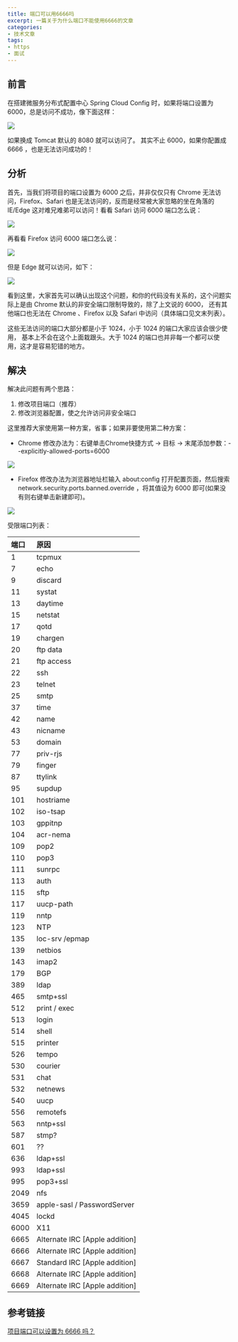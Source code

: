 ```yaml
---
title: 端口可以用6666吗
excerpt: 一篇关于为什么端口不能使用6666的文章
categories:
- 技术文章
tags:
- https
- 面试
---
```


## 前言
在搭建微服务分布式配置中心 Spring Cloud Config 时，如果将端口设置为 6000，总是访问不成功，像下面这样：

![](https://api2.mubu.com/v3/document_image/d26b4f6c-f95d-4937-bb02-a5c3e142de3d-3807603.jpg)

如果换成 Tomcat 默认的 8080 就可以访问了。
其实不止 6000，如果你配置成 6666 ，也是无法访问成功的！

## 分析
首先，当我们将项目的端口设置为 6000 之后，并非仅仅只有 Chrome 无法访问，Firefox、Safari 也是无法访问的，反而是经常被大家忽略的坐在角落的 IE/Edge 这对难兄难弟可以访问！看看 Safari 访问 6000 端口怎么说：

![](https://api2.mubu.com/v3/document_image/e476dbe5-9f64-4380-bbd6-e56a24e879b4-3807603.jpg)

再看看 Firefox 访问 6000 端口怎么说：

![](https://api2.mubu.com/v3/document_image/8ce541f5-1d06-4c3f-bae0-8990dda6a54b-3807603.jpg)

但是 Edge 就可以访问，如下：

![](https://api2.mubu.com/v3/document_image/f7235345-e369-4f22-bba1-b67379c49f0c-3807603.jpg)

看到这里，大家首先可以确认出现这个问题，和你的代码没有关系的，这个问题实际上是由 Chrome 默认的非安全端口限制导致的，除了上文说的 6000， 还有其他端口也无法在 Chrome 、Firefox 以及 Safari 中访问（具体端口见文末列表）。

这些无法访问的端口大部分都是小于 1024，小于 1024 的端口大家应该会很少使用， 基本上不会在这个上面栽跟头。大于 1024 的端口也并非每一个都可以使用，这才是容易犯错的地方。

## 解决
解决此问题有两个思路：

1. 修改项目端口（推荐）
2. 修改浏览器配置，使之允许访问非安全端口

这里推荐大家使用第一种方案，省事；如果非要使用第二种方案：

- Chrome 修改办法为：右键单击Chrome快捷方式 -> 目标 -> 末尾添加参数：--explicitly-allowed-ports=6000

![](https://api2.mubu.com/v3/document_image/2c1968ee-f09c-4e73-aebf-b6c47d3adcb8-3807603.jpg)

- Firefox 修改办法为浏览器地址栏输入 about:config 打开配置页面，然后搜索 network.security.ports.banned.override ，将其值设为 6000 即可(如果没有则右键单击新建即可)。

![](https://api2.mubu.com/v3/document_image/cd6095d6-2493-42fa-bfe0-27d39b070d9e-3807603.jpg)

受限端口列表：

| 端口 | 原因                           |
| :--- | :----------------------------- |
| 1    | tcpmux                         |
| 7    | echo                           |
| 9    | discard                        |
| 11   | systat                         |
| 13   | daytime                        |
| 15   | netstat                        |
| 17   | qotd                           |
| 19   | chargen                        |
| 20   | ftp data                       |
| 21   | ftp access                     |
| 22   | ssh                            |
| 23   | telnet                         |
| 25   | smtp                           |
| 37   | time                           |
| 42   | name                           |
| 43   | nicname                        |
| 53   | domain                         |
| 77   | priv-rjs                       |
| 79   | finger                         |
| 87   | ttylink                        |
| 95   | supdup                         |
| 101  | hostriame                      |
| 102  | iso-tsap                       |
| 103  | gppitnp                        |
| 104  | acr-nema                       |
| 109  | pop2                           |
| 110  | pop3                           |
| 111  | sunrpc                         |
| 113  | auth                           |
| 115  | sftp                           |
| 117  | uucp-path                      |
| 119  | nntp                           |
| 123  | NTP                            |
| 135  | loc-srv /epmap                 |
| 139  | netbios                        |
| 143  | imap2                          |
| 179  | BGP                            |
| 389  | ldap                           |
| 465  | smtp+ssl                       |
| 512  | print / exec                   |
| 513  | login                          |
| 514  | shell                          |
| 515  | printer                        |
| 526  | tempo                          |
| 530  | courier                        |
| 531  | chat                           |
| 532  | netnews                        |
| 540  | uucp                           |
| 556  | remotefs                       |
| 563  | nntp+ssl                       |
| 587  | stmp?                          |
| 601  | ??                             |
| 636  | ldap+ssl                       |
| 993  | ldap+ssl                       |
| 995  | pop3+ssl                       |
| 2049 | nfs                            |
| 3659 | apple-sasl / PasswordServer    |
| 4045 | lockd                          |
| 6000 | X11                            |
| 6665 | Alternate IRC [Apple addition] |
| 6666 | Alternate IRC [Apple addition] |
| 6667 | Standard IRC [Apple addition]  |
| 6668 | Alternate IRC [Apple addition] |
| 6669 | Alternate IRC [Apple addition] |

## 参考链接
[项目端口可以设置为 6666 吗？](https://mp.weixin.qq.com/s/MqCFoxRm8aHbTRZa6AARzA)